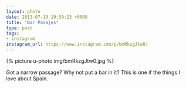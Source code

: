 ```yaml
---
layout: photo
date: 2013-07-10 19:59:23 +0000
title: "Bar Pasajes"
type: post
tags:
- instagram
instagram_url: https://www.instagram.com/p/bmRkzgJtw0/
---
```


{% picture u-photo img/bmRkzgJtw0.jpg %}

Got a narrow passage? Why not put a bar in it? This is one if the things I love about Spain.
